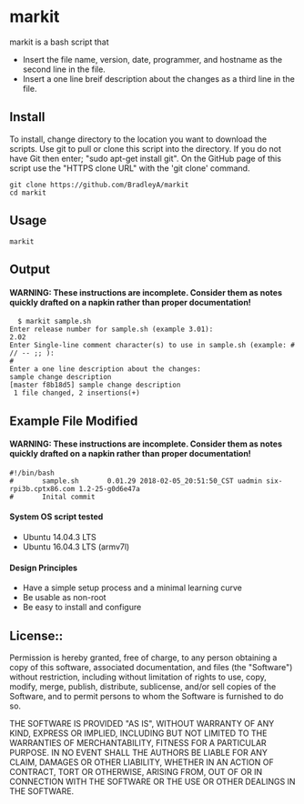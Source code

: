 # markit

markit is a bash script that
 * Insert the file name, version, date, programmer, and hostname as the second line in the file.
 * Insert a one line breif description about the changes as a third line in the file.

## Install

To install, change directory to the location you want to download the scripts. Use git to pull or clone this script into the directory. If you do not have Git then enter; "sudo apt-get install git". On the GitHub page of this script use the "HTTPS clone URL" with the 'git clone' command.

    git clone https://github.com/BradleyA/markit
    cd markit

## Usage
    markit 

## Output
#### WARNING: These instructions are incomplete. Consider them as notes quickly drafted on a napkin rather than proper documentation!
      $ markit sample.sh
    Enter release number for sample.sh (example 3.01):
    2.02
    Enter Single-line comment character(s) to use in sample.sh (example: # // -- ;; ):
    #	
    Enter a one line description about the changes:
    sample change description
    [master f8b18d5] sample change description
     1 file changed, 2 insertions(+)

## Example File Modified
#### WARNING: These instructions are incomplete. Consider them as notes quickly drafted on a napkin rather than proper documentation!

    #!/bin/bash
    #       sample.sh       0.01.29 2018-02-05_20:51:50_CST uadmin six-rpi3b.cptx86.com 1.2-25-g0d6e47a
    #       Inital commit

#### System OS script tested
 * Ubuntu 14.04.3 LTS
 * Ubuntu 16.04.3 LTS (armv7l)

#### Design Principles
 * Have a simple setup process and a minimal learning curve
 * Be usable as non-root
 * Be easy to install and configure

## License::

Permission is hereby granted, free of charge, to any person obtaining a copy of this software, associated documentation, and files (the "Software") without restriction, including without limitation of rights to use, copy, modify, merge, publish, distribute, sublicense, and/or sell copies of the Software, and to permit persons to whom the Software is furnished to do so.

THE SOFTWARE IS PROVIDED "AS IS", WITHOUT WARRANTY OF ANY KIND, EXPRESS OR IMPLIED, INCLUDING BUT NOT LIMITED TO THE WARRANTIES OF MERCHANTABILITY, FITNESS FOR A PARTICULAR PURPOSE. IN NO EVENT SHALL THE AUTHORS BE LIABLE FOR ANY CLAIM, DAMAGES OR OTHER LIABILITY, WHETHER IN AN ACTION OF CONTRACT, TORT OR OTHERWISE, ARISING FROM, OUT OF OR IN CONNECTION WITH THE SOFTWARE OR THE USE OR OTHER DEALINGS IN THE SOFTWARE.
